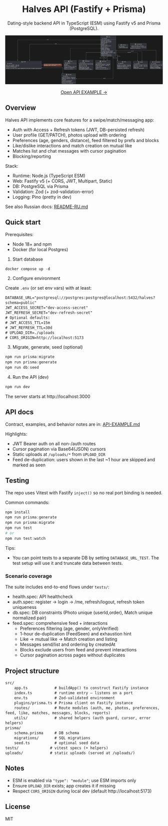<div align="center">

# Halves API (Fastify + Prisma)

Dating-style backend API in TypeScript (ESM) using Fastify v5 and Prisma (PostgreSQL).

<img alt="Database schema" src="./hLPVQnj747-_Jp7afLAGalIbb2Dnqb0AmRGuRGm5OuxLxKYtw6vNtTsphSI1j8Ns8OLy5LFgrf1Q_GgdRzJPM-IxhTnLeNcHPdypE_kR-UsVUs8iqxQkogGG7A52MoXk_C1OrAZiSe4cCNCX5qop2aeXqM6WDCNs72YjiCjlxB94q9XR9cSb9ec7uSwXGNq7c05dmAi4uAxWATIru71qi7.png" width="820" />

[Open API EXAMPLE →](./API-EXAMPLE.md)

</div>

## Overview

Halves API implements core features for a swipe/match/messaging app:
- Auth with Access + Refresh tokens (JWT, DB-persisted refresh)
- User profile (GET/PATCH), photos upload with ordering
- Preferences (age, genders, distance), feed filtered by prefs and blocks
- Like/dislike interactions and match creation on mutual like
- Matches list and chat messages with cursor pagination
- Blocking/reporting

Stack:
- Runtime: Node.js (TypeScript ESM)
- Web: Fastify v5 (+ CORS, JWT, Multipart, Static)
- DB: PostgreSQL via Prisma
- Validation: Zod (+ zod-validation-error)
- Logging: Pino (pretty in dev)

See also Russian docs: [README-RU.md](./README-RU.md)

## Quick start

Prerequisites:
- Node 18+ and npm
- Docker (for local Postgres)

1) Start database

```powershell
docker compose up -d
```

2) Configure environment

Create `.env` (or set env vars) with at least:

```env
DATABASE_URL="postgresql://postgres:postgres@localhost:5432/halves?schema=public"
JWT_ACCESS_SECRET="dev-access-secret"
JWT_REFRESH_SECRET="dev-refresh-secret"
# Optional defaults:
# JWT_ACCESS_TTL=15m
# JWT_REFRESH_TTL=30d
# UPLOAD_DIR=./uploads
# CORS_ORIGIN=http://localhost:5173
```

3) Migrate, generate, seed (optional)

```powershell
npm run prisma:migrate
npm run prisma:generate
npm run db:seed
```

4) Run the API (dev)

```powershell
npm run dev
```

The server starts at http://localhost:3000

## API docs

Contract, examples, and behavior notes are in: [API-EXAMPLE.md](./API-EXAMPLE.md)

Highlights:
- JWT Bearer auth on all non-/auth routes
- Cursor pagination via Base64(JSON) cursors
- Static uploads at `/uploads/*` from `UPLOAD_DIR`
- Feed de-duplication: users shown in the last ~1 hour are skipped and marked as seen

## Testing

The repo uses Vitest with Fastify `inject()` so no real port binding is needed.

Common commands:

```powershell
npm install
npm run prisma:generate
npm run prisma:migrate
npm run test
# or
npm run test:watch
```

Tips:
- You can point tests to a separate DB by setting `DATABASE_URL_TEST`. The test setup will use it and truncate data between tests.

### Scenario coverage

The suite includes end-to-end flows under `tests/`:
- health.spec: API healthcheck
- auth.spec: register → login → /me, refresh/logout, refresh token uniqueness
- db.spec: DB constraints (Photo unique (userId,order), Match unique normalized pair)
- feed.spec: comprehensive feed + interactions
	- Preferences filtering (age, gender, onlyVerified)
	- 1-hour de-duplication (FeedSeen) and exhaustion hint
	- Like → mutual like → Match creation and listing
	- Messages send/list and ordering by createdAt
	- Blocks exclude users from feed and prevent interactions
	- Cursor pagination across pages without duplicates

## Project structure

```
src/
	app.ts            # buildApp() to construct Fastify instance
	index.ts          # runtime entry — listens on a port
	env.ts            # Zod-validated environment
	plugins/prisma.ts # Prisma client on Fastify instance
	routes/           # Route modules (auth, me, photos, preferences, feed, like, matches, messages, blocks, reports)
	utils/            # shared helpers (auth guard, cursor, error helpers)
prisma/
	schema.prisma     # DB schema
	migrations/       # SQL migrations
	seed.ts           # optional seed data
tests/              # vitest specs (+ helpers)
uploads/            # static uploads (served at /uploads/)
```

## Notes

- ESM is enabled via `"type": "module"`; use ESM imports only
- Ensure `UPLOAD_DIR` exists; app creates it if missing
- Respect `CORS_ORIGIN` during local dev (default http://localhost:5173)

## License

MIT